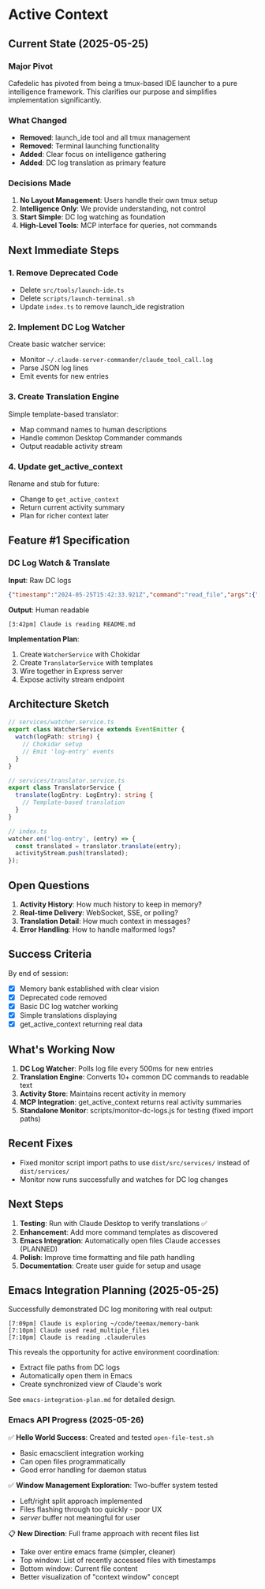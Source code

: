 # Active Context

## Current State (2025-05-25)

### Major Pivot
Cafedelic has pivoted from being a tmux-based IDE launcher to a pure intelligence framework. This clarifies our purpose and simplifies implementation significantly.

### What Changed
- **Removed**: launch_ide tool and all tmux management
- **Removed**: Terminal launching functionality  
- **Added**: Clear focus on intelligence gathering
- **Added**: DC log translation as primary feature

### Decisions Made
1. **No Layout Management**: Users handle their own tmux setup
2. **Intelligence Only**: We provide understanding, not control
3. **Start Simple**: DC log watching as foundation
4. **High-Level Tools**: MCP interface for queries, not commands

## Next Immediate Steps

### 1. Remove Deprecated Code
- Delete `src/tools/launch-ide.ts`
- Delete `scripts/launch-terminal.sh`
- Update `index.ts` to remove launch_ide registration

### 2. Implement DC Log Watcher
Create basic watcher service:
- Monitor `~/.claude-server-commander/claude_tool_call.log`
- Parse JSON log lines
- Emit events for new entries

### 3. Create Translation Engine
Simple template-based translator:
- Map command names to human descriptions
- Handle common Desktop Commander commands
- Output readable activity stream

### 4. Update get_active_context
Rename and stub for future:
- Change to `get_active_context` 
- Return current activity summary
- Plan for richer context later

## Feature #1 Specification

### DC Log Watch & Translate

**Input**: Raw DC logs
```json
{"timestamp":"2024-05-25T15:42:33.921Z","command":"read_file","args":{"path":"/home/alex/project/README.md"}}
```

**Output**: Human readable
```
[3:42pm] Claude is reading README.md
```

**Implementation Plan**:
1. Create `WatcherService` with Chokidar
2. Create `TranslatorService` with templates
3. Wire together in Express server
4. Expose activity stream endpoint

## Architecture Sketch

```typescript
// services/watcher.service.ts
export class WatcherService extends EventEmitter {
  watch(logPath: string) {
    // Chokidar setup
    // Emit 'log-entry' events
  }
}

// services/translator.service.ts  
export class TranslatorService {
  translate(logEntry: LogEntry): string {
    // Template-based translation
  }
}

// index.ts
watcher.on('log-entry', (entry) => {
  const translated = translator.translate(entry);
  activityStream.push(translated);
});
```

## Open Questions

1. **Activity History**: How much history to keep in memory?
2. **Real-time Delivery**: WebSocket, SSE, or polling?
3. **Translation Detail**: How much context in messages?
4. **Error Handling**: How to handle malformed logs?

## Success Criteria

By end of session:
- [x] Memory bank established with clear vision
- [x] Deprecated code removed
- [x] Basic DC log watcher working
- [x] Simple translations displaying
- [x] get_active_context returning real data

## What's Working Now

1. **DC Log Watcher**: Polls log file every 500ms for new entries
2. **Translation Engine**: Converts 10+ common DC commands to readable text
3. **Activity Store**: Maintains recent activity in memory
4. **MCP Integration**: get_active_context returns real activity summaries
5. **Standalone Monitor**: scripts/monitor-dc-logs.js for testing (fixed import paths)

## Recent Fixes

- Fixed monitor script import paths to use `dist/src/services/` instead of `dist/services/`
- Monitor now runs successfully and watches for DC log changes

## Next Steps

1. **Testing**: Run with Claude Desktop to verify translations ✅
2. **Enhancement**: Add more command templates as discovered
3. **Emacs Integration**: Automatically open files Claude accesses (PLANNED)
4. **Polish**: Improve time formatting and file path handling
5. **Documentation**: Create user guide for setup and usage

## Emacs Integration Planning (2025-05-25)

Successfully demonstrated DC log monitoring with real output:
```
[7:09pm] Claude is exploring ~/code/teemax/memory-bank
[7:10pm] Claude used read_multiple_files
[7:10pm] Claude is reading .clauderules
```

This reveals the opportunity for active environment coordination:
- Extract file paths from DC logs
- Automatically open them in Emacs
- Create synchronized view of Claude's work

See `emacs-integration-plan.md` for detailed design.

### Emacs API Progress (2025-05-26)

✅ **Hello World Success**: Created and tested `open-file-test.sh`
- Basic emacsclient integration working
- Can open files programmatically
- Good error handling for daemon status

✅ **Window Management Exploration**: Two-buffer system tested
- Left/right split approach implemented
- Files flashing through too quickly - poor UX
- *server* buffer not meaningful for user

📋 **New Direction**: Full frame approach with recent files list
- Take over entire emacs frame (simpler, cleaner)
- Top window: List of recently accessed files with timestamps
- Bottom window: Current file content
- Better visualization of "context window" concept
